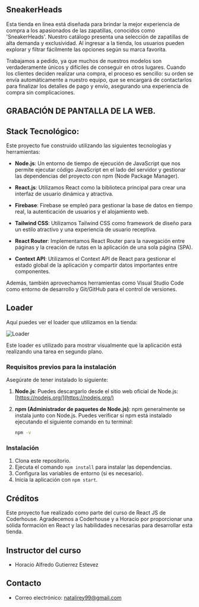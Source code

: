 ## SneakerHeads
Esta tienda en línea está diseñada para brindar la mejor experiencia de compra a los apasionados de las zapatillas, conocidos como 'SneakerHeads'. Nuestro catálogo presenta una selección de zapatillas de alta demanda y exclusividad. Al ingresar a la tienda, los usuarios pueden explorar y filtrar fácilmente las opciones según su marca favorita.

Trabajamos a pedido, ya que muchos de nuestros modelos son verdaderamente únicos y difíciles de conseguir en otros lugares. Cuando los clientes deciden realizar una compra, el proceso es sencillo: su orden se envía automáticamente a nuestro equipo, que se encargará de contactarlos para finalizar los detalles de pago y envío, asegurando una experiencia de compra sin complicaciones.</p>

## GRABACIÓN DE PANTALLA DE LA WEB.

## Stack Tecnológico: 
Este proyecto fue construido utilizando las siguientes tecnologías y herramientas:

- **Node.js**: Un entorno de tiempo de ejecución de JavaScript que nos permite ejecutar código JavaScript en el lado del servidor y gestionar las dependencias del proyecto con npm (Node Package Manager).

- **React.js**: Utilizamos React como la biblioteca principal para crear una interfaz de usuario dinámica y atractiva.

- **Firebase**: Firebase se empleó para gestionar la base de datos en tiempo real, la autenticación de usuarios y el alojamiento web.

- **Tailwind CSS**: Utilizamos Tailwind CSS como framework de diseño para un estilo atractivo y una experiencia de usuario receptiva.

- **React Router**: Implementamos React Router para la navegación entre páginas y la creación de rutas en la aplicación de una sola página (SPA).

- **Context API**: Utilizamos el Context API de React para gestionar el estado global de la aplicación y compartir datos importantes entre componentes.

Además, también aprovechamos herramientas como Visual Studio Code como entorno de desarrollo y Git/GitHub para el control de versiones.

## Loader

Aquí puedes ver el loader que utilizamos en la tienda:

![Loader](/path/to/your/loader.svg)

Este loader es utilizado para mostrar visualmente que la aplicación está realizando una tarea en segundo plano.

### Requisitos previos para la instalación

Asegúrate de tener instalado lo siguiente:

1. **Node.js**: Puedes descargarlo desde el sitio web oficial de Node.js: [https://nodejs.org/](https://nodejs.org/)

2. **npm (Administrador de paquetes de Node.js)**: npm generalmente se instala junto con Node.js. Puedes verificar si npm está instalado ejecutando el siguiente comando en tu terminal:

   ```bash
   npm -v

### Instalación

1. Clona este repositorio.
2. Ejecuta el comando `npm install` para instalar las dependencias.
3. Configura las variables de entorno (si es necesario).
4. Inicia la aplicación con `npm start`. 

## Créditos

Este proyecto fue realizado como parte del curso de React JS de Coderhouse. Agradecemos a Coderhouse y a Horacio por proporcionar una sólida formación en React y las habilidades necesarias para desarrollar esta tienda.

## Instructor del curso

- Horacio Alfredo Gutierrez Estevez

## Contacto

- Correo electrónico: natalirey99@gmail.com
